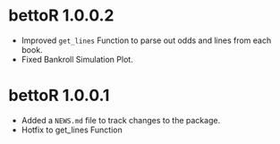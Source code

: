 # bettoR 1.0.0.2

* Improved `get_lines` Function to parse out odds and lines from each book.
* Fixed Bankroll Simulation Plot.



# bettoR 1.0.0.1

* Added a `NEWS.md` file to track changes to the package.
* Hotfix to get_lines Function
